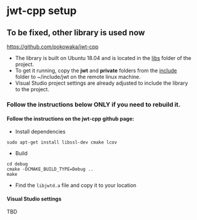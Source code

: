# jwt-cpp setup


## To be fixed, other library is used now

https://github.com/pokowaka/jwt-cpp

* The library is built on Ubuntu 18.04 and is located in the [libs](https://github.com/ickobombata/PartyOrganizer/tree/master/src/WebAPI/PartyOrganizer.WebAPI/libs) folder of the project.
* To get it running, copy the **jwt** and **private** folders from the [include](https://github.com/ickobombata/PartyOrganizer/tree/master/src/WebAPI/PartyOrganizer.WebAPI/include) folder to ~/include/jwt on the remote linux machine.
* Visual Studio project settings are already adjusted to include the library to the project.

### Follow the instructions below **ONLY** if you need to rebuild it.
#### Follow the instructions on the jwt-cpp github page:

* Install dependencies

``` sudo apt-get install libssl-dev cmake lcov ```

* Build

``` mkdir debug
cd debug
cmake -DCMAKE_BUILD_TYPE=Debug ..
make 
```

* Find the ```libjwtd.a``` file and copy it to your location

#### Visual Studio settings
TBD
